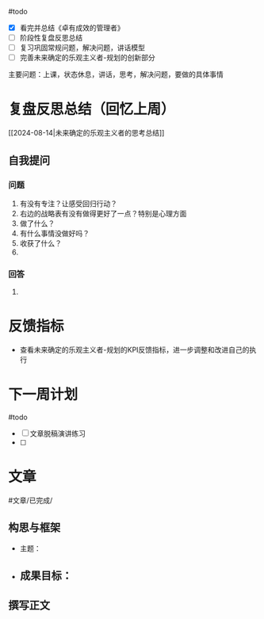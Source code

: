 #todo 
- [x] 看完并总结《卓有成效的管理者》
- [ ] 阶段性复盘反思总结
- [ ] 复习巩固常规问题，解决问题，讲话模型
- [ ] 完善未来确定的乐观主义者-规划的创新部分

主要问题：上课，状态休息，讲话，思考，解决问题，要做的具体事情

# 复盘反思总结（回忆上周）

[[2024-08-14|未来确定的乐观主义者的思考总结]] 

## 自我提问
### 问题

1. 有没有专注？让感受回归行动？
2. 右边的战略表有没有做得更好了一点？特别是心理方面
3. 做了什么？
4. 有什么事情没做好吗？
5. 收获了什么？
6. 

### 回答

1. 

# 反馈指标

- 查看未来确定的乐观主义者-规划的KPI反馈指标，进一步调整和改进自己的执行

# 下一周计划
#todo 

- [ ] 文章脱稿演讲练习
- [ ] 

# 文章
#文章/已完成/
## 构思与框架

- 主题：
- 成果目标：
	- 

## 撰写正文





